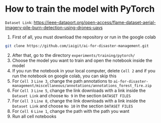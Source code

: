 # How to train the model with PyTorch

`Dataset Link`: https://ieee-dataport.org/open-access/flame-dataset-aerial-imagery-pile-burn-detection-using-drones-uavs

1. First of all, you must download the repository or run in the google colab

```bash
git clone https://github.com/iaigit/ai-for-disaster-management.git
```

2. After that, go to the directory `experiments/training/pytorch/`
3. Choose the model you want to train and open the notebook inside the model
4. If you run the notebook in your local computer, delete `Cell 2` and if you run the notebook on google colab, you can skip this
5. For `Cell 3` `Line 3`, change the path annotations to `ai-for-disaster-management/miscellaneous/annotations/annotations_forest_fire.zip`
6. For `Cell 3` `Line 5`, change the link downloads with a link inside the `Dataset Link` and choose `No 9` in the section `DATASET FILES`
7. For `Cell 3` `Line 8`, change the link downloads with a link inside the `Dataset Link` and choose `No 10` in the section `DATASET FILES`
8. For `Cell 6` `Line 1`, change the path with the path you want
9. Run all cell notebooks
